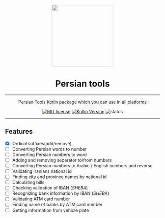 <div align="center">
	<p align="center">
		<img src="https://raw.githubusercontent.com/persian-tools/persian-tools/master/images/logo.png" width="200" />
	</p>
	<h1 align="center">Persian tools</h1>
    <hr/>
    <p align="center">Persian Tools Kotlin package which you can use in all platforms</p>

[![MIT license](https://img.shields.io/badge/License-MIT-blueviolet)](https://github.com/persian-tools/kotlin-persian-tools/blob/master/LICENSE)
[![Kotlin Version](https://img.shields.io/badge/Kotlin-v1.4.32-blueviolet)](https://kotlinlang.org/)
![status](https://img.shields.io/badge/Status-Under%20development-blueviolet)
</div>
<hr/>

## Features
- [x] Ordinal suffixes(add/remove)
- [ ] Converting Persian words to number
- [ ] Converting Persian numbers to word
- [ ] Adding and removing separator to/from numbers
- [ ] Converting Persian numbers to Arabic / English numbers and reverse
- [ ] Validating Iranians national id
- [ ] Finding city and province names by national id
- [ ] Calculating bills
- [ ] Checking validation of IBAN (_SHEBA_)
- [ ] Recognizing bank information by IBAN (_SHEBA_)
- [ ] Validating ATM card number
- [ ] Finding name of banks by ATM card number
- [ ] Getting information from vehicle plate